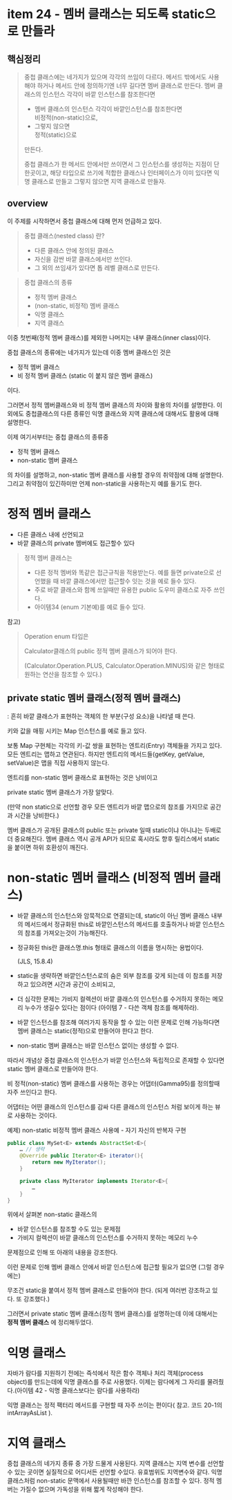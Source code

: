 # item 24 - 멤버 클래스는 되도록 static으로 만들라

## 핵심정리

> 중첩 클래스에는 네가지가 있으며 각각의 쓰임이 다르다. 메서드 밖에서도 사용해야 하거나 메서드 안에 정의하기엔 너무 길다면 멤버 클래스로 만든다. 멤버 클래스의 인스턴스 각각이 바깥 인스턴스를 참조한다면  
>
> - 멤버 클래스의 인스턴스 각각이 바깥인스턴스를 참조한다면  
>   비정적(non-static)으로,
> - 그렇지 않으면  
>   정적(static)으로
>
> 만든다.  
> 
>
> 중첩 클래스가 한 메서드 안에서만 쓰이면서 그 인스턴스를 생성하는 지점이 단 한곳이고, 해당 타입으로 쓰기에 적합한 클래스나 인터페이스가 이미 있다면 익명 클래스로 만들고 그렇지 않으면 지역 클래스로 만들자.



## overview

이 주제를 시작하면서 중첩 클래스에 대해 먼저 언급하고 있다.  

>  중첩 클래스(nested class) 란? 
>
> - 다른 클래스 안에 정의된 클래스
> - 자신을 감싼 바깥 클래스에서만 쓰인다.
> - 그 외의 쓰임새가 있다면 톱 레벨 클래스로 만든다.



> 중첩 클래스의 종류
>
> - 정적 멤버 클래스
> - (non-static, 비정적) 멤버 클래스
> - 익명 클래스
> - 지역 클래스

  

이중 첫번째(정적 멤버 클래스)를 제외한 나머지는 내부 클래스(inner class)이다.  



중첩 클래스의 종류에는 네가지가 있는데 이중 멤버 클래스인 것은   

- 정적 멤버 클래스  
- 비 정적 멤버 클래스 (static 이 붙지 않은 멤버 클래스)  

이다.  

그러면서 정적 멤버클래스와 비 정적 멤버 클래스의 차이와 활용의 차이를 설명한다. 이 외에도 중첩클래스의 다른 종류인 익명 클래스와 지역 클래스에 대해서도 활용에 대해 설명한다.

  

이제 여기서부터는 중첩 클래스의 종류중 

- 정적 멤버 클래스
- non-static 멤버 클래스

의 차이를 설명하고, non-static 멤버 클래스를 사용할 경우의 취약점에 대해 설명한다. 그리고 취약점이 있긴하미만 언제 non-static을 사용하는지 예를 들기도 한다.



# 정적 멤버 클래스

- 다른 클래스 내에 선언되고
- 바깥 클래스의 private 멤버에도 접근할수 있다



>  정적 멤버 클래스는 
>
> - 다른 정적 멤버와 똑같은 접근규칙을 적용받는다. 예를 들면 private으로 선언했을 때 바깥 클래스에서만 접근할수 잇는 것을 예로 들수 있다.
> - 주로 바깥 클래스와 함께 쓰일때만 유용한 public 도우미 클래스로 자주 쓰인다.
> - 아이템34 (enum 기본예)를 예로 들수 있다. 



참고)

> Operation enum 타입은   
>
> Calculator클래스의 public 정적 멤버 클래스가 되어야 한다.  
>
> (Calculator.Operation.PLUS, Calculator.Operation.MINUS)와 같은 형태로 원하는 연산을 참조할 수 있다.)

  

## private static 멤버 클래스(정적 멤버 클래스)

 : 흔히 바깥 클래스가 표현하는 객체의 한 부분(구성 요소)을 나타낼 때 쓴다.

키와 값을 매핑 시키는 Map 인스턴스를 예로 들고 있다.

보통 Map 구현체는 각각의 키-값 쌍을 표현하는 엔트리(Entry) 객체들을 가지고 있다. 모든 엔트리는 맵하고 연관된다. 하지만 엔트리의 메서드들(getKey, getValue, setValue)은 맵을 직접 사용하지 않는다.

엔트리를 non-static 멤버 클래스로 표현하는 것은 낭비이고

private static 멤버 클래스가 가장 알맞다.

(만약 non static으로 선언할 경우 모든 엔트리가 바깥 맵으로의 참조를 가지므로 공간과 시간을 낭비한다.)

멤버 클래스가 공개된 클래스의 public 또는 private 일때 static이냐 아니냐는 두배로 더 중요해진다. 멤버 클래스 역시 공개 API가 되므로 혹시라도 향후 릴리스에서 static을 붙이면 하위 호환성이 깨진다.

# non-static 멤버 클래스 (비정적 멤버 클래스)

- 바깥 클래스의 인스턴스와 암묵적으로 연결되는데, static이 아닌 멤버 클래스 내부의 메서드에서 정규화된 this로 바깥인스턴스의 메서드를 호출하거나 바깥 인스턴스의 참조를 가져오는것이 가능해진다.

  

- 정규화된 this란 클래스명.this 형태로 클래스의 이름을 명시하는 용법이다.

  (JLS, 15.8.4)

  

- static을 생략하면 바깥인스턴스로의 숨은 외부 참조를 갖게 되는데 이 참조를 저장하고 있으려면 시간과 공간이 소비되고,

  

- 더 심각한 문제는 가비지 컬렉션이 바깥 클래스의 인스턴스를 수거하지 못하는 메모리 누수가 생길수 있다는 점이다 (아이템 7 - 다쓴 객체 참조를 해제하라).

  

- 바깥 인스턴스를 참조해 여러가지 동작을 할 수 있는 이런 문제로 인해 가능하다면 멤버 클래스는 static(정적)으로 만들어야 한다고 한다. 

  

- non-static 멤버 클래스는 바깥 인스턴스 없이는 생성할 수 없다.

따라서 개념상 중첩 클래스의 인스턴스가 바깥 인스턴스와 독립적으로 존재할 수 있다면 static 멤버 클래스로 만들어야 한다.  

비 정적(non-static) 멤버 클래스를 사용하는 경우는 어댑터(Gamma95)를 정의할때 자주 쓰인다고 한다.  

어댑터는 어떤 클래스의 인스턴스를 감싸 다른 클래스의 인스턴스 처럼 보이게 하는 뷰로 사용하는 것이다.  

예제) non-static 비정적 멤버 클래스 사용예 - 자기 자신의 반복자 구현

```java
public class MySet<E> extends AbstractSet<E>{
    … // 생략
    @Override public Iterator<E> iterator(){
        return new MyIterator();
    }

    private class MyIterator implements Iterator<E>{
        …
    }
}
```



위에서 살펴본 non-static 클래스의

- 바깥 인스턴스를 참조할 수도 있는 문제점
- 가비지 컬렉션이 바깥 클래스의 인스턴스를 수거하지 못하는 메모리 누수

문제점으로 인해 또 아래의 내용을 강조한다.  

이런  문제로 인해 멤버 클래스 안에서 바깥 인스턴스에 접근할 필요가 없으면 (그럴 경우에는)  

무조건 static을 붙여서 정적 멤버 클래스로 만들어야 한다. (되게 여러번 강조하고 있다. 또 강조했다.)  

  

그러면서 private static 멤버 클래스(정적 멤버 클래스)를 설명하는데 이에 대해서는 **정적 멤버 클래스** 에 정리해두었다.



# 익명 클래스

자바가 람다를 지원하기 전에는 즉석에서 작은 함수 객체나 처리 객체(process object)를 만드는데에 익명 클래스를 주로 사용했다. 이제는 람다에게 그 자리를 물려줬다.(아이템 42 - 익명 클래스보다는 람다를 사용하라)  

익명 클래스는 정적 팩터리 메서드를  구현할 때 자주 쓰이는 편이다( 참고. 코드 20-1의 intArrayAsList ).



# 지역 클래스

중첩 클래스의 네가지 종류 중 가장 드물게 사용된다. 지역 클래스는 지역 변수를 선언할 수 있는 곳이면 실질적으로 어디서든 선언할 수있다. 유효범위도 지역변수와 같다. 익명 클래스처럼 non-static 문맥에서 사용될때만 바깐 인스턴스를 참조할 수 있다. 정적 멤버는 가질수 없으며 가독성을 위해 짧게 작성해야 한다.  

